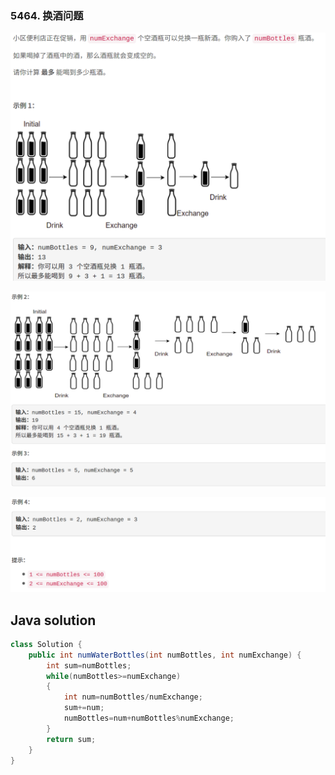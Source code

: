 ### 5464. 换酒问题

<img src="1.png" alt=" " title="." style="zoom:150%;" />  

![ ](2.png ".")

![ ](3.png ".")


## Java solution
```java
class Solution {
    public int numWaterBottles(int numBottles, int numExchange) {
        int sum=numBottles;
        while(numBottles>=numExchange)
        {
            int num=numBottles/numExchange;
            sum+=num;
            numBottles=num+numBottles%numExchange;
        }
        return sum;
    }
}
```
